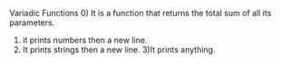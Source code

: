 Variadic Functions
0) It is a function that returns the total sum of all its parameters.
1) it prints numbers then a new line.
2) It prints strings then a new line.
3)It prints anything.
